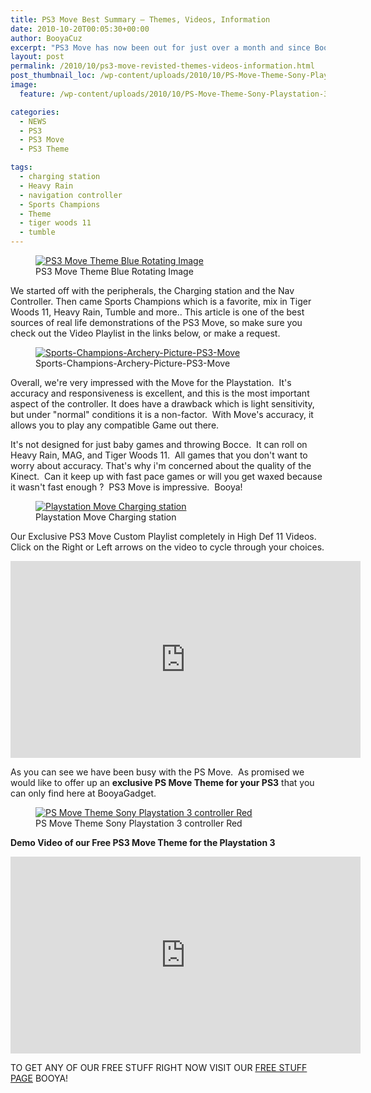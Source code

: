 ```yaml
---
title: PS3 Move Best Summary – Themes, Videos, Information
date: 2010-10-20T00:05:30+00:00
author: BooyaCuz
excerpt: "PS3 Move has now been out for just over a month and since BooyaGadget has been busy testing this device, we thought it would be a good time to wrap up our extensive coverage of the PS Move."
layout: post
permalink: /2010/10/ps3-move-revisted-themes-videos-information.html
post_thumbnail_loc: /wp-content/uploads/2010/10/PS-Move-Theme-Sony-Playstation-3-4-thumb.jpg
image:
  feature: /wp-content/uploads/2010/10/PS-Move-Theme-Sony-Playstation-3-2-feature.jpg

categories:
  - NEWS
  - PS3
  - PS3 Move
  - PS3 Theme

tags:
  - charging station
  - Heavy Rain
  - navigation controller
  - Sports Champions
  - Theme
  - tiger woods 11
  - tumble
---
```

<figure>
	<a href="{{ site.cdn-url }}/wp-content/uploads/2010/10/PS-Move-Theme-Sony-Playstation-3-4.jpg">
    <img src="{{ site.cdn-url }}/wp-content/uploads/2010/10/PS-Move-Theme-Sony-Playstation-3-4-640.jpg" 
         alt="PS3 Move Theme Blue Rotating Image" title="PS3 Move Theme Blue Rotating Image"></a>
	<figcaption>PS3 Move Theme Blue Rotating Image</figcaption>
</figure>

We started off with the peripherals, the Charging station and the Nav Controller. Then came Sports Champions which is a favorite, mix in Tiger Woods 11, Heavy Rain, Tumble and more.. This article is one of the best sources of real life demonstrations of the PS3 Move, so make sure you check out the Video Playlist in the links below, or make a request.

<figure>
	<a href="{{ site.cdn-url }}/wp-content/uploads/2010/10/Sports-Champions-Archery-Picture-PS3-Move.jpg">
    <img src="{{ site.cdn-url }}/wp-content/uploads/2010/10/Sports-Champions-Archery-Picture-PS3-Move-640.jpg" 
         alt="Sports-Champions-Archery-Picture-PS3-Move" title="Sports-Champions-Archery-Picture-PS3-Move"></a>
	<figcaption>Sports-Champions-Archery-Picture-PS3-Move</figcaption>
</figure>

Overall, we're very impressed with the Move for the Playstation.  It's accuracy and responsiveness is excellent, and this is the most important aspect of the controller. It does have a drawback which is light sensitivity, but under "normal" conditions it is a non-factor.  With Move's accuracy, it allows you to play any compatible Game out there. 
  
It's not designed for just baby games and throwing Bocce.  It can roll on Heavy Rain, MAG, and Tiger Woods 11.  All games that you don't want to worry about accuracy. That's why i'm concerned about the quality of the Kinect.  Can it keep up with fast pace games or will you get waxed because it wasn't fast enough ?  PS3 Move is impressive.  Booya!

<figure>
	<a href="{{ site.cdn-url }}/wp-content/uploads/2010/10/PS3-Move-Charging-Station-and-Navigation-Controller.jpg">
    <img src="{{ site.cdn-url }}/wp-content/uploads/2010/10/PS3-Move-Charging-Station-and-Navigation-Controller-640.jpg" 
         alt="Playstation Move Charging station" title="Playstation Move Charging station"></a>
	<figcaption>Playstation Move Charging station</figcaption>
</figure>

Our Exclusive PS3 Move Custom Playlist completely in High Def 11 Videos. Click on the Right or Left arrows on the video to cycle through your choices.
<iframe width="560" height="315" src="https://www.youtube.com/embed/videoseries?list=PLF3E97F16B1B51F90" frameborder="0" allowfullscreen></iframe>

As you can see we have been busy with the PS Move.  As promised we would like to offer up an **exclusive PS Move Theme for your PS3** that you can only find here at BooyaGadget.

<figure>
	<a href="{{ site.cdn-url }}/wp-content/uploads/2010/10/PS-Move-Theme-Sony-Playstation-3-2.jpg">
    <img src="{{ site.cdn-url }}/wp-content/uploads/2010/10/PS-Move-Theme-Sony-Playstation-3-2-640.jpg" 
         alt="PS Move Theme Sony Playstation 3 controller Red" title="PS Move Theme Sony Playstation 3 controller Red"></a>
	<figcaption>PS Move Theme Sony Playstation 3 controller Red</figcaption>
</figure>

**Demo Video of our Free PS3 Move Theme for the Playstation 3**
<iframe width="560" height="315" src="https://www.youtube.com/embed/ZzXTnHvlOk0" frameborder="0" allowfullscreen></iframe>

TO GET ANY OF OUR FREE STUFF RIGHT NOW VISIT OUR [FREE STUFF PAGE](/free-download-stuff) BOOYA!